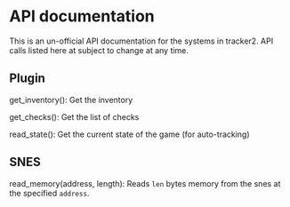 # API documentation

This is an un-official API documentation for the systems in tracker2. API calls listed here at subject to change at any time.

## Plugin
get_inventory(): Get the inventory

get_checks(): Get the list of checks

read_state(): Get the current state of the game (for auto-tracking)

## SNES

read_memory(address, length): Reads `len` bytes memory from the snes at the specified `address`.
